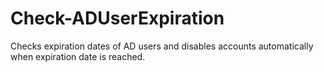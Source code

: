 # Check-ADUserExpiration
Checks expiration dates of AD users and disables accounts automatically when expiration date is reached.
